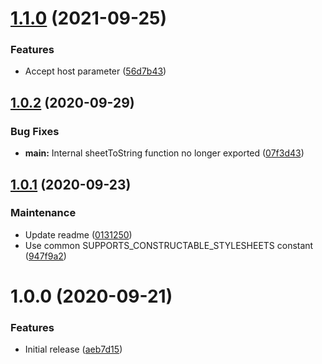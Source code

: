# [1.1.0](https://github.com/Alorel/preact-shadow-root/compare/1.0.2...1.1.0) (2021-09-25)


### Features

* Accept host parameter ([56d7b43](https://github.com/Alorel/preact-shadow-root/commit/56d7b436c5e3f35083f02babdffc9baf6107b4ab))

## [1.0.2](https://github.com/Alorel/preact-shadow-root/compare/1.0.1...1.0.2) (2020-09-29)


### Bug Fixes

* **main:** Internal sheetToString function no longer exported ([07f3d43](https://github.com/Alorel/preact-shadow-root/commit/07f3d43b504282af16fbdf6194396e7d8a15bd8e))

## [1.0.1](https://github.com/Alorel/preact-shadow-root/compare/1.0.0...1.0.1) (2020-09-23)


### Maintenance

* Update readme ([0131250](https://github.com/Alorel/preact-shadow-root/commit/01312508e8976ed2604adbfee18108ad008d85c2))
* Use common SUPPORTS_CONSTRUCTABLE_STYLESHEETS constant ([947f9a2](https://github.com/Alorel/preact-shadow-root/commit/947f9a235db9a07531bfd5885ca1008f8c5075e3))

# 1.0.0 (2020-09-21)


### Features

* Initial release ([aeb7d15](https://github.com/Alorel/preact-shadow-root/commit/aeb7d153298207a12a21ab0efa257801d87fd8cd))
